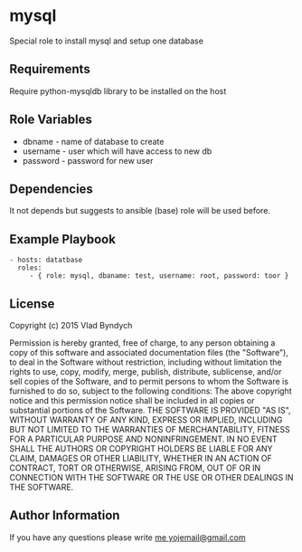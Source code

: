 mysql
=========

Special role to install mysql and setup one database

Requirements
------------

Require python-mysqldb library to be installed on the host

Role Variables
--------------
 - dbname - name of database to create
 - username - user which will have access to new db
 - password - password for new user

Dependencies
------------

It not depends but suggests to ansible (base) role will be used before.

Example Playbook
----------------

    - hosts: datatbase
      roles:
         - { role: mysql, dbaname: test, username: root, password: toor }

License
-------

Copyright (c) 2015 Vlad Byndych

Permission is hereby granted, free of charge, to any person obtaining a copy of this software and associated documentation files (the "Software"), to deal in the Software without restriction, including without limitation the rights to use, copy, modify, merge, publish, distribute, sublicense, and/or sell copies of the Software, and to permit persons to whom the Software is furnished to do so, subject to the following conditions:
The above copyright notice and this permission notice shall be included in all copies or substantial portions of the Software.
THE SOFTWARE IS PROVIDED "AS IS", WITHOUT WARRANTY OF ANY KIND, EXPRESS OR IMPLIED, INCLUDING BUT NOT LIMITED TO THE WARRANTIES OF MERCHANTABILITY, FITNESS FOR A PARTICULAR PURPOSE AND NONINFRINGEMENT. IN NO EVENT SHALL THE AUTHORS OR COPYRIGHT HOLDERS BE LIABLE FOR ANY CLAIM, DAMAGES OR OTHER LIABILITY, WHETHER IN AN ACTION OF CONTRACT, TORT OR OTHERWISE, ARISING FROM, OUT OF OR IN CONNECTION WITH THE SOFTWARE OR THE USE OR OTHER DEALINGS IN THE SOFTWARE.

Author Information
------------------

If you have any questions please write [me <yojemail@gmail.com>](mailto:yojemail@gmail.com)
